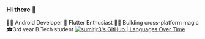 ### Hi there 👋

<!--
**sumitjr3/sumitjr3** is a ✨ _special_ ✨ repository because its `README.md` (this file) appears on your GitHub profile.

Here are some ideas to get you started:

- 🔭 I’m currently working on ...
- 🌱 I’m currently learning ...
- 👯 I’m looking to collaborate on ...
- 🤔 I’m looking for help with ...
- 💬 Ask me about ...
- 📫 How to reach me: ...
- 😄 Pronouns: ...
- ⚡ Fun fact: ...
-->

👨‍💻 Android Developer 
📱 Flutter Enthusiast 
👨‍💻 Building cross-platform magic
🎓3rd year B.Tech student 
[![sumitjr3's GitHub | Languages Over Time](https://stats.quine.sh/sumitjr3/languages-over-time?theme=dark)](https://quine.sh?utm_source=widgets&utm_campaign=sumitjr3)
